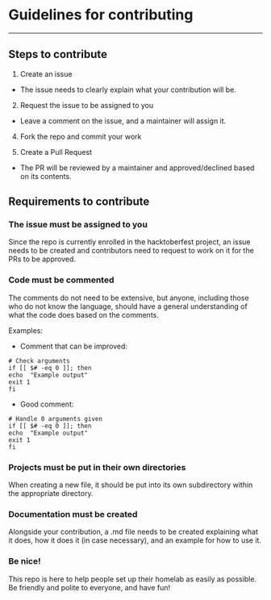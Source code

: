 
# Guidelines for contributing

---

## Steps to contribute

1. Create an issue
* The issue needs to clearly explain what your contribution will be.

2. Request the issue to be assigned to you
* Leave a comment on the issue, and a maintainer will assign it.

4. Fork the repo and commit your work

5. Create a Pull Request
* The PR will be reviewed by a maintainer and approved/declined based on its contents.

## Requirements to contribute
### The issue must be assigned to you
Since the repo is currently enrolled in the hacktoberfest project, an issue needs to be created and contributors need to request to work on it for the PRs to be approved.



### Code must be commented

The comments do not need to be extensive, but anyone, including those who do not know the language, should have a general understanding of what the code does based on the comments.

Examples:
* Comment that can be improved:
``` 
# Check arguments
if [[ $# -eq 0 ]]; then
echo  "Example output"
exit 1
fi
```
* Good comment:
```
# Handle 0 arguments given
if [[ $# -eq 0 ]]; then 
echo  "Example output"
exit 1
fi
```

### Projects must be put in their own directories
When creating a new file, it should be put into its own subdirectory within the appropriate directory.

### Documentation must be created
Alongside your contribution, a .md file needs to be created explaining what it does, how it does it (in case necessary), and an example for how to use it.

### Be nice!
This repo is here to help people set up their homelab as easily as possible. Be friendly and polite to everyone,  and have fun!